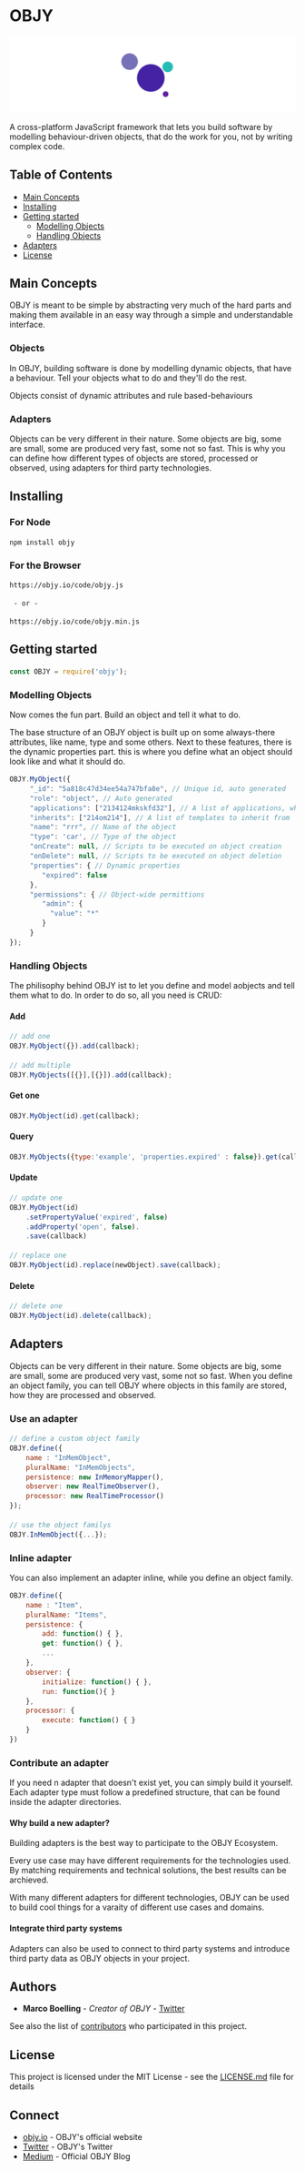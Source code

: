 # OBJY

![OBJY LOGO](objy-icon-full.png "OBJY")

A cross-platform JavaScript framework that lets you build software by modelling behaviour-driven objects, that do the work for you, not by writing complex code. 

## Table of Contents

- [Main Concepts](#Main-concepts)
- [Installing](#installing)
- [Getting started](#Getting-started)
	- [Modelling Objects](#Modelling-Objects)
	- [Handling Objects](#Handling-Objects)
- [Adapters](#Adapters)
- [License](#license)

## Main Concepts

OBJY is meant to be simple by abstracting very much of the hard parts and making them available in an easy way through a simple and understandable interface.

### Objects

In OBJY, building software is done by modelling dynamic objects, that have a behaviour. Tell your objects what to do and they'll do the rest.

Objects consist of dynamic attributes and rule based-behaviours


### Adapters

Objects can be very different in their nature. Some objects are big, some are small, some are produced very fast, some not so fast.
This is why you can define how different types of objects are stored, processed or observed, using adapters for third party technologies.


## Installing

### For Node

```shell
npm install objy
```

### For the Browser


```shell
https://objy.io/code/objy.js

 - or -

https://objy.io/code/objy.min.js
```



## Getting started


```javascript
const OBJY = require('objy');
```

### Modelling Objects

Now comes the fun part. Build an object and tell it what to do.

The base structure of an OBJY object is built up on some always-there attributes, like name, type and some others. Next to these features, there is the dynamic properties part. this is where you define what an object should look like and what it should do.

```javascript
OBJY.MyObject({
     "_id": "5a818c47d34ee54a747bfa8e", // Unique id, auto generated
     "role": "object", // Auto generated
     "applications": ["2134124mkskfd32"], // A list of applications, where this object ist accessible from
     "inherits": ["214om214"], // A list of templates to inherit from
     "name": "rrr", // Name of the object
     "type": 'car', // Type of the object
     "onCreate": null, // Scripts to be executed on object creation
     "onDelete": null, // Scripts to be executed on object deletion
     "properties": { // Dynamic properties
        "expired": false
     }, 
     "permissions": { // Object-wide permittions
        "admin": {
          "value": "*"
        }
     }
});
```


### Handling Objects

The philisophy behind OBJY ist to let you define and model aobjects and tell them what to do. In order to do so, all you need is CRUD:

#### Add

```javascript
// add one
OBJY.MyObject({}).add(callback);

// add multiple
OBJY.MyObjects([{}],[{}]).add(callback);
```

#### Get one
```javascript
OBJY.MyObject(id).get(callback);
```

#### Query

```javascript
OBJY.MyObjects({type:'example', 'properties.expired' : false}).get(callback);
```

#### Update

```javascript
// update one
OBJY.MyObject(id)
	.setPropertyValue('expired', false)
	.addProperty('open', false).
	.save(callback)

// replace one
OBJY.MyObject(id).replace(newObject).save(callback);
```

#### Delete

```javascript
// delete one
OBJY.MyObject(id).delete(callback);
```


## Adapters

Objects can be very different in their nature. Some objects are big, some are small, some are produced very vast, some not so fast.
When you define an object family, you can tell OBJY where objects in this family are stored, how they are processed and observed.

### Use an adapter

```javascript
// define a custom object family
OBJY.define({
	name : "InMemObject",
	pluralName: "InMemObjects",
	persistence: new InMemoryMapper(),
	observer: new RealTimeObserver(),
	processor: new RealTimeProcessor()
});

// use the object familys
OBJY.InMemObject({...});
```

### Inline adapter

You can also implement an adapter inline, while you define an object family.

```javascript
OBJY.define({
	name : "Item",
	pluralName: "Items",
	persistence: {
		add: function() { },
		get: function() { },
		...
	},
	observer: {
		initialize: function() { },
		run: function(){ }
	},
	processor: {
		execute: function() { }
	}
})
```

### Contribute an adapter

If you need n adapter that doesn't exist yet, you can simply build it yourself. Each adapter type must follow a predefined structure, that can be found inside the adapter directories. 

#### Why build a new adapter?

Building adapters is the best way to participate to the OBJY Ecosystem. 

Every use case may have different requirements for the technologies used. By matching requirements and technical solutions, the best results can be archieved.

With many different adapters for different technologies, OBJY can be used to build cool things  for a varaity of different use cases and domains.

#### Integrate third party systems

Adapters can also be used to connect to third party systems and introduce third party data as OBJY objects in your project.


## Authors

* **Marco Boelling** - *Creator of OBJY* - [Twitter](https://twitter.com/marcoboelling)

See also the list of [contributors](https://github.com/your/project/contributors) who participated in this project.

## License

This project is licensed under the MIT License - see the [LICENSE.md](LICENSE.md) file for details

## Connect

* [objy.io](https://objy.io) - OBJY's official website
* [Twitter](https://www.twitter.com/objyio) - OBJY's Twitter
* [Medium](https://medium.com/objy-io) - Official OBJY Blog

